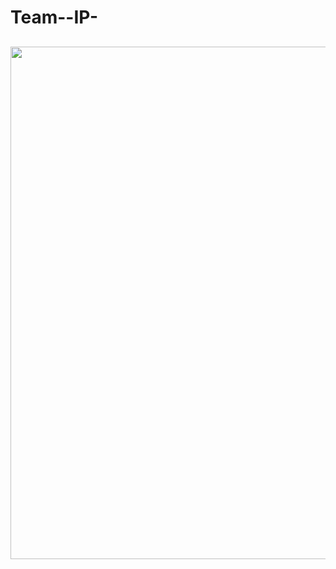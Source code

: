 # Team--IP-

<h2 align="center"> <img src="https://github.com/Student820/Team--IP-/blob/main/.𝑻𝒆𝒂𝒎.jpeg" width="820" /> </h2>

<p align="center">

